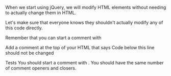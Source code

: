 When we start using jQuery, we will modify HTML elements without needing to actually change them in HTML.

Let's make sure that everyone knows they shouldn't actually modify any of this code directly.

Remember that you can start a comment with <!-- and end a comment with -->

Add a comment at the top of your HTML that says Code below this line should not be changed

Tests
You should start a comment with <!-- at the top of your HTML.
Your comment should have the text Code below this line should not be changed.
You should close your comment with -->.
You should have the same number of comment openers and closers.